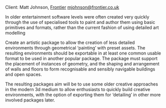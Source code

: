 Client: Matt Johnson, [Frontier](Frontier "wikilink")
<mjohnson@frontier.co.uk>

In older entertainment software levels were often created very quickly
through the use of specialised tools to paint and author them using
basic primitives and formats, rather than the current fashion of using
detailed art modelling

Create an artistic package to allow the creation of less detailed
environments through geometrical ‘painting’ with preset assets. The
resulting environments should be exportable in at least one common
usable format to be used in another popular package. The package must
support the placement of instances of geometry, and the shaping and
arrangement of walls and floors to form recognisable and sensibly
navigable buildings and open spaces.

The resulting packages aim will be to use some older creative approaches
in the modern 3d medium to allow enthusiasts to quickly build creative
environments, with the option of exporting them for ‘detailing’ in other
more involved packages later.